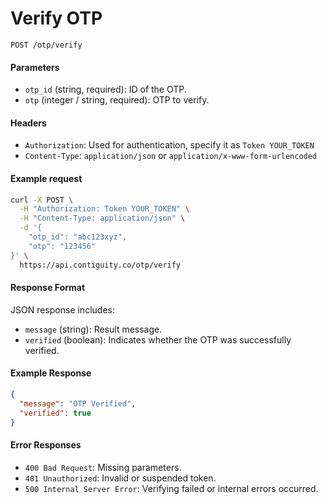 # Verify OTP
`POST /otp/verify`

#### Parameters

- `otp_id` (string, required): ID of the OTP.
- `otp` (integer / string, required): OTP to verify.

#### Headers

- `Authorization`: Used for authentication, specify it as `Token YOUR_TOKEN`
- `Content-Type`: `application/json` or `application/x-www-form-urlencoded`

#### Example request
```bash
curl -X POST \
  -H "Authorization: Token YOUR_TOKEN" \
  -H "Content-Type: application/json" \
  -d '{
    "otp_id": "abc123xyz",
    "otp": "123456"
}' \
  https://api.contiguity.co/otp/verify
```

#### Response Format

JSON response includes:

- `message` (string): Result message.
- `verified` (boolean): Indicates whether the OTP was successfully verified.

#### Example Response

```json
{
  "message": "OTP Verified",
  "verified": true
}
```

#### Error Responses

- `400 Bad Request`: Missing parameters.
- `401 Unauthorized`: Invalid or suspended token.
- `500 Internal Server Error`: Verifying failed or internal errors occurred.